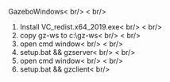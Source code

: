 GazeboWindows< br/>
< br/>
1. Install VC_redist.x64_2019.exe< br/>
< br/>
2. copy gz-ws to c:\gz-ws< br/>
< br/>
3. open cmd window< br/>
< br/>
4. setup.bat && gzserver< br/>
< br/>
5. open cmd window< br/>
< br/>
6. setup.bat && gzclient< br/>
